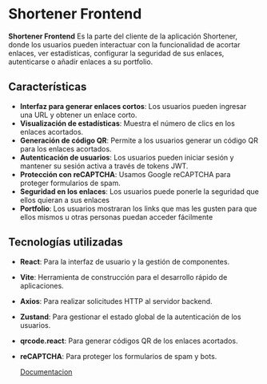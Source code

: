 # Shortener Frontend

**Shortener Frontend** Es la parte del cliente de la aplicación Shortener, donde los usuarios pueden interactuar con la funcionalidad de acortar enlaces, ver estadísticas, configurar la seguridad de sus enlaces, autenticarse o añadir enlaces a su portfolio.

## Características

- **Interfaz para generar enlaces cortos**: Los usuarios pueden ingresar una URL y obtener un enlace corto.
- **Visualización de estadísticas**: Muestra el número de clics en los enlaces acortados.
- **Generación de código QR**: Permite a los usuarios generar un código QR para los enlaces acortados.
- **Autenticación de usuarios**: Los usuarios pueden iniciar sesión y mantener su sesión activa a través de tokens JWT.
- **Protección con reCAPTCHA**: Usamos Google reCAPTCHA para proteger formularios de spam.
- **Seguridad en los enlaces**: Los usuarios puede ponerle la seguridad que ellos quieran a sus enlaces
- **Portfolio**: Los usuarios mostraran los links que mas les gusten para que ellos mismos u otras personas puedan acceder fácilmente

## Tecnologías utilizadas

- **React**: Para la interfaz de usuario y la gestión de componentes.
- **Vite**: Herramienta de construcción para el desarrollo rápido de aplicaciones.
- **Axios**: Para realizar solicitudes HTTP al servidor backend.
- **Zustand**: Para gestionar el estado global de la autenticación de los usuarios.
- **qrcode.react**: Para generar códigos QR de los enlaces acortados.
- **reCAPTCHA**: Para proteger los formularios de spam y bots.

  [Documentacion](https://ubiquitous-barnacle-7k8kvjg.pages.github.io/global.html#LayoutPrivate)
